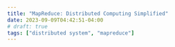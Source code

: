 ```yaml
---
title: "MapReduce: Distributed Computing Simplified"
date: 2023-09-09T04:42:51-04:00
# draft: true
tags: ["distributed system", "mapreduce"]
---
```

